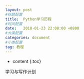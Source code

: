 ```yaml
---
layout: post
#标题配置
title:  Python学习历程
#时间配置
date:   2018-01-23 22:08:00 +0800
#大类配置
categories: document
#小类配置
tag: 教程
---
```


* content
{:toc}


学习与写作计划





